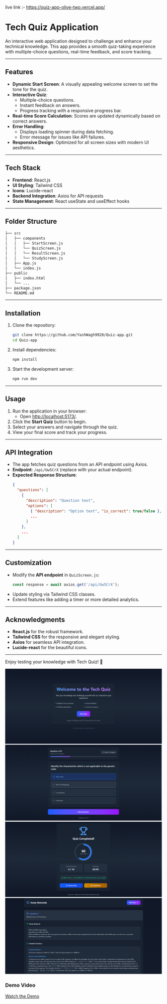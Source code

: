 live link :- https://quiz-app-olive-two.vercel.app/
# Tech Quiz Application

An interactive web application designed to challenge and enhance your technical knowledge. This app provides a smooth quiz-taking experience with multiple-choice questions, real-time feedback, and score tracking.

---

## Features

- **Dynamic Start Screen**: A visually appealing welcome screen to set the tone for the quiz.
- **Interactive Quiz**:
  - Multiple-choice questions.
  - Instant feedback on answers.
  - Progress tracking with a responsive progress bar.
- **Real-time Score Calculation**: Scores are updated dynamically based on correct answers.
- **Error Handling**:
  - Displays loading spinner during data fetching.
  - Error message for issues like API failures.
- **Responsive Design**: Optimized for all screen sizes with modern UI aesthetics.

---

## Tech Stack

- **Frontend**: React.js
- **UI Styling**: Tailwind CSS
- **Icons**: Lucide-react
- **Backend Integration**: Axios for API requests
- **State Management**: React useState and useEffect hooks

---

## Folder Structure

```
├── src
│   ├── components
│   │   ├── StartScreen.js
│   │   └── QuizScreen.js
│   │   └── ResultScreen.js
│   │   └── StudyScreen.js
│   ├── App.js
│   └── index.js
├── public
│   ├── index.html
│   └── ...
├── package.json
└── README.md
```

---

## Installation

1. Clone the repository:
   ```bash
   git clone https://github.com/YashWagh9920/Quiz-app.git
   cd Quiz-app
   ```

2. Install dependencies:
   ```bash
   npm install
   ```

3. Start the development server:
   ```bash
   npm run dev
   ```

---

## Usage

1. Run the application in your browser:
   - Open [http://localhost:5173/](http://localhost:5173/).
2. Click the **Start Quiz** button to begin.
3. Select your answers and navigate through the quiz.
4. View your final score and track your progress.

---

## API Integration

- The app fetches quiz questions from an API endpoint using Axios.
- **Endpoint**: `/api/Uw5CrX` (replace with your actual endpoint).
- **Expected Response Structure**:
  ```json
  {
    "questions": [
      {
        "description": "Question text",
        "options": [
          { "description": "Option text", "is_correct": true/false },
          ...
        ]
      },
      ...
    ]
  }
  ```

---

## Customization

- Modify the **API endpoint** in `QuizScreen.js`:
  ```javascript
  const response = await axios.get('/api/Uw5CrX');
  ```
- Update styling via Tailwind CSS classes.
- Extend features like adding a timer or more detailed analytics.

---

## Acknowledgments

- **React.js** for the robust framework.
- **Tailwind CSS** for the responsive and elegant styling.
- **Axios** for seamless API integration.
- **Lucide-react** for the beautiful icons.

---

Enjoy testing your knowledge with Tech Quiz! 🚀

![start page](image.png)
![quiz page](image-1.png)
![quiz page](image-2.png)
![study page](image-3.png)
### Demo Video
[Watch the Demo](https://siescms-my.sharepoint.com/:f:/g/personal/yashkwce122_gst_sies_edu_in/Elh4jkrAkhBOokfVKlXzBRYBOPo7whtiE1gL24BRlgCa2w?e=3oIP9I)
